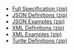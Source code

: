 <!-- Downloads.md {% comment %}
*****************************************************************************************
*                            WARNING: DO NOT EDIT THIS FILE                             *
*                                                                                       *
* This file is generated by SUSHI. Any edits you make to this file will be overwritten. *
*                                                                                       *
* To change the contents of this file, edit the original source file at:                *
* ig-data/input/pagecontent/Downloads.md                                                *
*****************************************************************************************
{% endcomment %} -->

- [Full Specification (zip)](full-ig.zip)
- [JSON Definitions (zip)](definitions.json.zip)
- [JSON Examples (zip)](examples.json.zip)
- [XML Definitions (zip)](definitions.xml.zip)
- [XML Examples (zip)](examples.xml.zip)
- [Turtle Definitions (zip)](definitions.ttl.zip)



